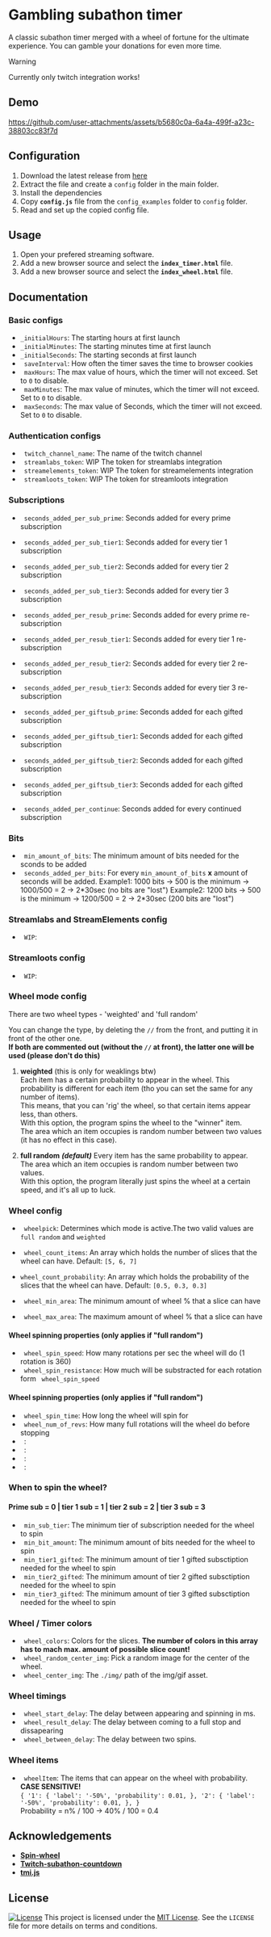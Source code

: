 # Gambling subathon timer

A classic subathon timer merged with a wheel of fortune for the ultimate experience.
You can gamble your donations for even more time.


> [!WARNING]  
> Currently only twitch integration works!

## Demo
https://github.com/user-attachments/assets/b5680c0a-6a4a-499f-a23c-38803cc83f7d

## Configuration

1. Download the latest release from [here](https://github.com/Patesz22/gambling-subathon-timer/releases)
2. Extract the file and create a ```config``` folder in the main folder.
3. Install the dependencies
4. Copy **```config.js```** file from the ```config_examples``` folder to ```config``` folder.
5. Read and set up the copied config file.

## Usage

1. Open your prefered streaming software.
2. Add a new browser source and select the **```index_timer.html```** file.
3. Add a new browser source and select the **```index_wheel.html```** file.

## Documentation

### Basic configs
- ```_initialHours```: The starting hours at first launch
- ```_initialMinutes```: The starting minutes time at first launch
- ```_initialSeconds```: The starting seconds at first launch
- ``` saveInterval```: How often the timer saves the time to browser cookies
- ``` maxHours```: The max value of hours, which the timer will not exceed. Set to ```0``` to disable.
- ``` maxMinutes```: The max value of minutes, which the timer will not exceed. Set to ```0``` to disable.
- ``` maxSeconds```: The max value of Seconds, which the timer will not exceed. Set to ```0``` to disable.

### Authentication configs
- ``` twitch_channel_name```: The name of the twitch channel
- ``` streamlabs_token```: WIP The token for streamlabs integration
- ``` streamelements_token```: WIP The token for streamelements integration
- ``` streamloots_token```: WIP The token for streamloots integration

### Subscriptions
- ``` seconds_added_per_sub_prime```: Seconds added for every prime subscription
- ``` seconds_added_per_sub_tier1```: Seconds added for every tier 1 subscription
- ``` seconds_added_per_sub_tier2```: Seconds added for every tier 2 subscription
- ``` seconds_added_per_sub_tier3```: Seconds added for every tier 3 subscription

- ``` seconds_added_per_resub_prime```: Seconds added for every prime re-subscription
- ``` seconds_added_per_resub_tier1```: Seconds added for every tier 1 re-subscription
- ``` seconds_added_per_resub_tier2```: Seconds added for every tier 2 re-subscription
- ``` seconds_added_per_resub_tier3```: Seconds added for every tier 3 re-subscription

- ``` seconds_added_per_giftsub_prime```: Seconds added for each gifted subscription
- ``` seconds_added_per_giftsub_tier1```: Seconds added for each gifted subscription
- ``` seconds_added_per_giftsub_tier2```: Seconds added for each gifted subscription
- ``` seconds_added_per_giftsub_tier3```: Seconds added for each gifted subscription
- ``` seconds_added_per_continue```: Seconds added for every continued subscription

### Bits
- ``` min_amount_of_bits```: The minimum amount of bits needed for the sconds to be added
- ``` seconds_added_per_bits```: For every ```min_amount_of_bits``` **x**  amount of seconds will be added.
  Example1: 1000 bits -> 500 is the minimum -> 1000/500 = 2 -> 2\*30sec (no bits are "lost")
  Example2: 1200 bits -> 500 is the minimum -> 1200/500 = 2 -> 2\*30sec (200 bits are "lost")

### Streamlabs and StreamElements config

- ``` WIP```:

### Streamloots config

- ``` WIP```:

### Wheel mode config

There are two wheel types - 'weighted' and 'full random'

You can change the type, by deleting the ```//```  from the front, and putting it in front of the other one.<br>
**If both are commented out (without the ```//``` at front), the latter one will be used (please don't do this)**

1. **weighted** (this is only for weaklings btw)<br>
   Each item has a certain probability to appear in the wheel.
   This probability is different for each item (tho you can set the same for any number of items).<br>
   This means, that you can 'rig' the wheel, so that certain items appear less, than others.<br>
   With this option, the program spins the wheel to the "winner" item.<br>
   The area which an item occupies is random number between two values (it has no effect in this case).

2. **full random** ***(default)***
   Every item has the same probability to appear.<br>
   The area which an item occupies is random number between two values.<br>
   With this option, the program literally just spins the wheel at a certain speed, and it's all up to luck.<br>

### Wheel config

- ``` wheelpick```: Determines which mode is active.The two valid values are ```full random``` and ```weighted```

- ``` wheel_count_items```: An array which holds the number of slices that the wheel can have. Default: ```[5, 6, 7]```
- ```wheel_count_probability```: An array which holds the probability of the slices that the wheel can have. Default: ```[0.5, 0.3, 0.3]```
- ``` wheel_min_area```: The minimum amount of wheel % that a slice can have
- ``` wheel_max_area```: The maximum amount of wheel % that a slice can have
#### Wheel spinning properties (only applies if "full random")
- ``` wheel_spin_speed```: How many rotations per sec the wheel will do (1 rotation is 360)
- ``` wheel_spin_resistance```: How much will be substracted for each rotation form ``` wheel_spin_speed```

#### Wheel spinning properties (only applies if "full random")
- ``` wheel_spin_time```: How long the wheel will spin for
- ``` wheel_num_of_revs```: How many full rotations will the wheel do before stopping
- ``` ```:
- ``` ```:
- ``` ```:
- ``` ```:


### When to spin the wheel?
#### Prime sub = 0 | tier 1 sub = 1 | tier 2 sub = 2 | tier 3 sub = 3
- ``` min_sub_tier```: The minimum tier of subscription needed for the wheel to spin
- ``` min_bit_amount```: The minimum amount of bits needed for the wheel to spin
- ``` min_tier1_gifted```: The minimum amount of tier 1 gifted subsctiption needed for the wheel to spin
- ``` min_tier2_gifted```: The minimum amount of tier 2 gifted subsctiption needed for the wheel to spin
- ``` min_tier3_gifted```: The minimum amount of tier 3 gifted subsctiption needed for the wheel to spin

### Wheel / Timer colors

- ``` wheel_colors```: Colors for the slices. **The number of colors in this array has to mach max. amount of possible slice count!**
- ``` wheel_random_center_img```: Pick a random image for the center of the wheel.
- ``` wheel_center_img```: The ```./img/``` path of the img/gif asset.

### Wheel timings

- ``` wheel_start_delay```: The delay between appearing and spinning in ms.
- ``` wheel_result_delay```: The delay between coming to a full stop and dissapearing
- ``` wheel_between_delay```: The delay between two spins.

### Wheel items
- ``` wheelItem```: The items that can appear on the wheel with probability. **CASE SENSITIVE!**<br>  ```{
    '1': {
        'label': '-50%',
        'probability': 0.01,
    }, '2': {
        'label': '-50%',
        'probability': 0.01,
    }, }```<br>
  Probability = n% / 100 -> 40% / 100 = 0.4


## Acknowledgements

- **[Spin-wheel](https://github.com/CrazyTim/spin-wheel)**
- **[Twitch-subathon-countdown](https://github.com/JayexDesigns/twitch-subathon-countdown)**
- **[tmi.js](https://github.com/tmijs/tmi.js)**

## License

[![License](https://img.shields.io/badge/license-MIT-blue)](https://choosealicense.com/licenses/mit/ "View license")
This project is licensed under the [MIT License](LICENSE). See the `LICENSE` file for more details on terms and conditions.